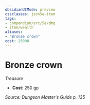 ```yaml
---
obsidianUIMode: preview
cssclasses: json5e-item
tags:
- compendium/src/5e/dmg
- item/wealth
aliases: 
- "Bronze crown"
cost: 25000
---
```

# Bronze crown
*Treasure*  

- **Cost**: 250 gp

*Source: Dungeon Master's Guide p. 135*